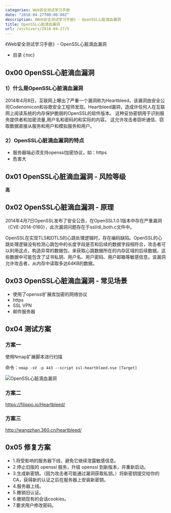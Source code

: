```yaml
---
categories: Web安全测试学习手册
date: "2018-04-27T00:00:00Z"
description: 《Web安全测试学习手册》- OpenSSL心脏滴血漏洞
title: OpenSSL心脏滴血漏洞
url: /archivers/2018-04-27/5
---
```


《Web安全测试学习手册》- OpenSSL心脏滴血漏洞
<!--more-->

* 目录
{:toc}

## 0x00 OpenSSL心脏滴血漏洞

### 1）什么是OpenSSL心脏滴血漏洞

2014年4月8日，互联网上曝出了严重一个漏洞称为Heartbleed，该漏洞由安全公司Codenomicon和谷歌安全工程师发现。Heartbleed漏洞，造成许任何人在互联网上阅读系统的内存保护脆弱的OpenSSL的软件版本。 这种妥协密钥用于识别服务提供者和加密流量,用户名和密码的和实际的内容。 这允许攻击者窃听通信、窃取数据直接从服务和用户和模拟服务和用户。


### 2）OpenSSL心脏滴血漏洞的特点

* 服务器端必须支持openssl加密协议，如：https
* 危害大

## 0x01 OpenSSL心脏滴血漏洞 - 风险等级

**高**

## 0x02 OpenSSL心脏滴血漏洞 - 原理

2014年4月7日OpenSSL发布了安全公告，在OpenSSL1.0.1版本中存在严重漏洞（CVE-2014-0160），此次漏洞问题存在于ssl/dl_both.c文件中。

OpenSSL在实现TLS和DTLS的心跳处理逻辑时，存在编码缺陷。OpenSSL的心跳处理逻辑没有检测心跳包中的长度字段是否和后续的数据字段相符合，攻击者可以利用这点，构造异常的数据包，来获取心跳数据所在的内存区域的后续数据。这些数据中可能包含了证书私钥、用户名、用户密码、用户邮箱等敏感信息。该漏洞允许攻击者，从内存中读取多达64KB的数据。

## 0x03 OpenSSL心脏滴血漏洞 - 常见场景

* 使用了openssl扩展库加密的网络协议
* https
* SSL VPN
* 邮件服务器

## 0x04 测试方案

### 方案一

使用Nmap扩展脚本进行扫描

命令：`nmap -sV -p 443 --script ssl-heartbleed.nse [Target]`

![OpenSSL心脏滴血漏洞](https://rvn0xsy.oss-cn-shanghai.aliyuncs.com/2018-04-27/0x06.png)

### 方案二

https://filippo.io/Heartbleed/


### 方案三

http://wangzhan.360.cn/heartbleed/

## 0x05 修复方案

* 1.将受影响的服务器下线，避免它继续泄露敏感信息。
* 2.停止旧版的 openssl 服务，升级 openssl 到新版本，并重新启动。
* 3.生成新密钥。（因为攻击者可能通过漏洞获取私钥。）将新密钥提交给你的CA，获得新的认证之后在服务器上安装新密钥。
* 4.服务器上线。
* 5.撤销旧认证。
* 6.撤销现有的会话cookies。
* 7.要求用户修改密码。

